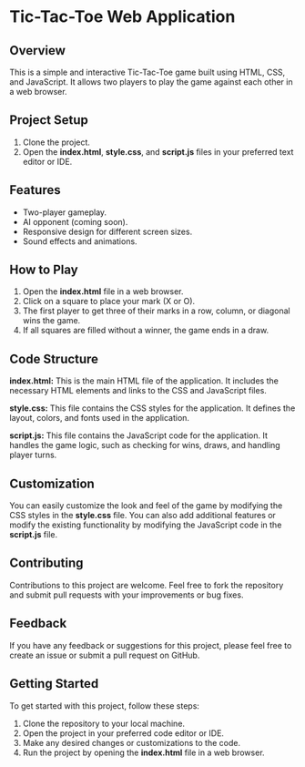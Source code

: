 # Tic-Tac-Toe Web Application

## Overview

This is a simple and interactive Tic-Tac-Toe game built using HTML, CSS, and JavaScript. It allows two players to play the game against each other in a web browser.

## Project Setup

1. Clone the project.
2. Open the **index.html**, **style.css**, and **script.js** files in your preferred text editor or IDE.

## Features

- Two-player gameplay.
- AI opponent (coming soon).
- Responsive design for different screen sizes.
- Sound effects and animations.

## How to Play

1. Open the **index.html** file in a web browser.
2. Click on a square to place your mark (X or O).
3. The first player to get three of their marks in a row, column, or diagonal wins the game.
4. If all squares are filled without a winner, the game ends in a draw.

## Code Structure

**index.html:** This is the main HTML file of the application. It includes the necessary HTML elements and links to the CSS and JavaScript files.

**style.css:** This file contains the CSS styles for the application. It defines the layout, colors, and fonts used in the application.

**script.js:** This file contains the JavaScript code for the application. It handles the game logic, such as checking for wins, draws, and handling player turns.

## Customization

You can easily customize the look and feel of the game by modifying the CSS styles in the **style.css** file. You can also add additional features or modify the existing functionality by modifying the JavaScript code in the **script.js** file.

## Contributing

Contributions to this project are welcome. Feel free to fork the repository and submit pull requests with your improvements or bug fixes.

## Feedback

If you have any feedback or suggestions for this project, please feel free to create an issue or submit a pull request on GitHub.

## Getting Started

To get started with this project, follow these steps:

1. Clone the repository to your local machine.
2. Open the project in your preferred code editor or IDE.
3. Make any desired changes or customizations to the code.
4. Run the project by opening the **index.html** file in a web browser.
